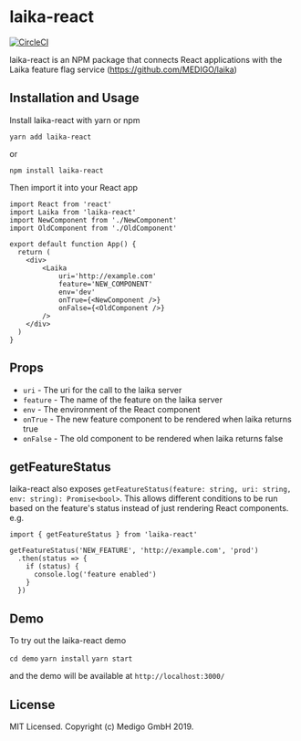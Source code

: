 # laika-react

[![CircleCI](https://circleci.com/gh/MEDIGO/laika-react.svg?style=svg)](https://circleci.com/gh/MEDIGO/laika-react)

laika-react is an NPM package that connects React applications with the Laika feature flag service (https://github.com/MEDIGO/laika)

## Installation and Usage

Install laika-react with yarn or npm

```
yarn add laika-react
```

or

```
npm install laika-react
```

Then import it into your React app

```
import React from 'react'
import Laika from 'laika-react'
import NewComponent from './NewComponent'
import OldComponent from './OldComponent'

export default function App() {
  return (
    <div>
        <Laika
            uri='http://example.com'
            feature='NEW_COMPONENT'
            env='dev'
            onTrue={<NewComponent />}
            onFalse={<OldComponent />}
        />
    </div>
  )
}
```

## Props

- `uri` - The uri for the call to the laika server
- `feature` - The name of the feature on the laika server
- `env` - The environment of the React component
- `onTrue` - The new feature component to be rendered when laika returns true
- `onFalse` - The old component to be rendered when laika returns false

## getFeatureStatus
laika-react also exposes `getFeatureStatus(feature: string, uri: string, env: string): Promise<bool>`.
This allows different conditions to be run based on the feature's status instead of just rendering React components. e.g.

```
import { getFeatureStatus } from 'laika-react'

getFeatureStatus('NEW_FEATURE', 'http://example.com', 'prod')
  .then(status => {
    if (status) {
      console.log('feature enabled')
    }
  })
```

## Demo
To try out the laika-react demo

`cd demo`
`yarn install`
`yarn start`

and the demo will be available at `http://localhost:3000/`

## License

MIT Licensed. Copyright (c) Medigo GmbH 2019.
